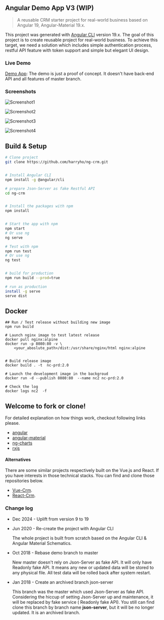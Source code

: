 ## Angular Demo App V3 (WIP)

> A reusable CRM starter project for real-world business based on Angular 19, Angular-Material 19.x.

This project was generated with [Angular CLI](https://github.com/angular/angular-cli) version 19.x. The goal of this project is to create reusable project for real-world business. To achieve this target, we need a solution which includes simple authentication process, restful API feature with token support and simple but elegant UI design.





### Live Demo
[Demo App](https://angular-app-demo.harryho.org): The demo is just a proof of concept. It doesn't have back-end API and all features of master branch.

### Screenshots

![Screenshot1](screenshots/screenshot-1.JPG)

![Screenshot2](screenshots/screenshot-2.JPG)

![Screenshot3](screenshots/screenshot-3.JPG)

![Screenshot4](screenshots/screenshot-4.JPG)

## Build & Setup

```bash
# Clone project
git clone https://github.com/harryho/ng-crm.git


# Install Angular CLI
npm install -g @angular/cli

# prepare Json-Server as fake Restful API
cd ng-crm


# Install the packages with npm
npm install


# Start the app with npm
npm start
# Or use ng
ng serve 

# Test with npm
npm run test
# Or use ng
ng test


# build for production 
npm run build --prod=true

# run as production
install -g serve
serve dist

```

## Docker

```
## Run / Test release without building new image
npm run build

# Launch nginx image to test latest release
docker pull nginx:alpine
docker run -p 8080:80 -v \
    <your_aboslute_path>/dist:/usr/share/nginx/html nginx:alpine


# Build release image
docker build . -t  nc-prd:2.0

# Launch the development image in the backgroud
docker run -d --publish 8080:80  --name nc2 nc-prd:2.0

# Check the log
docker logs nc2  -f
```

## Welcome to fork or clone!

For detailed explanation on how things work, checkout following links please.

* [angular](https://angular.io/)
* [angular-material](https://material.angular.io/)
* [ng-charts](https://github.com/valor-software/ng2-charts)
* [rxjs](https://rxjs.dev/api)


#### Alternatives

There are some similar projects respectively built on the Vue.js and React. If you have interests in those technical stacks. You can find and clone those repositories below.

* [Vue-Crm](https://github.com/harryho/vue-crm.git).
* [React-Crm](https://github.com/harryho/react-crm.git).


###  Change log

* Dec 2024 - Uplift from version 9 to 19

* Jun 2020 - Re-create the project with Angular CLI

  The whole project is built from scratch based on the Angular CLI & Angular Material Schematics.

* Oct 2018 - Rebase demo branch to master

  New master doesn't rely on Json-Server as fake API. It will only have Readonly fake API. It means any new or updated data will be stored to any physical file. All test data will be rolled back after system restart.

* Jan 2018 - Create an archived branch json-server

  This branch was the master which used Json-Server as fake API. Considering the hiccup of setting Json-Server up and maintenance, it will be replaced by fake service ( Readonly fake API). You still can find clone this branch by branch name __json-server__, but it will be no longer updated. It is an archived branch.
